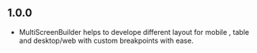 ## 1.0.0

*  MultiScreenBuilder helps to develope different layout for mobile , table and desktop/web with custom breakpoints with ease.
